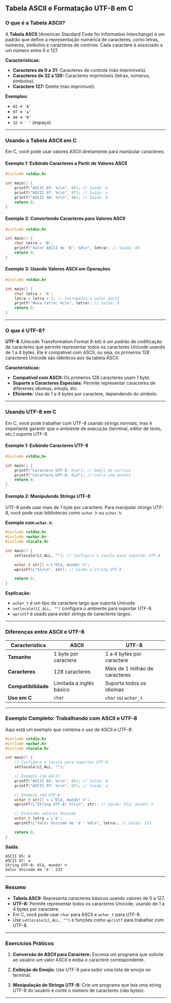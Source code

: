 ## **Tabela ASCII e Formatação UTF-8 em C**

### **O que é a Tabela ASCII?**

A **Tabela ASCII** (American Standard Code for Information Interchange) é um padrão que define a representação numérica de caracteres, como letras, números, símbolos e caracteres de controle. Cada caractere é associado a um número entre 0 e 127.

**Características:**
- **Caracteres de 0 a 31:** Caracteres de controle (não imprimíveis).
- **Caracteres de 32 a 126:** Caracteres imprimíveis (letras, números, símbolos).
- **Caractere 127:** Delete (não imprimível).

**Exemplos:**
- `65` → `'A'`
- `97` → `'a'`
- `48` → `'0'`
- `32` → `' '` (espaço)

---

### **Usando a Tabela ASCII em C**

Em C, você pode usar valores ASCII diretamente para manipular caracteres.

#### **Exemplo 1: Exibindo Caracteres a Partir de Valores ASCII**
```c
#include <stdio.h>

int main() {
    printf("ASCII 65: %c\n", 65); // Saída: A
    printf("ASCII 97: %c\n", 97); // Saída: a
    printf("ASCII 48: %c\n", 48); // Saída: 0
    return 0;
}
```

#### **Exemplo 2: Convertendo Caracteres para Valores ASCII**
```c
#include <stdio.h>

int main() {
    char letra = 'B';
    printf("Valor ASCII de 'B': %d\n", letra); // Saída: 66
    return 0;
}
```

#### **Exemplo 3: Usando Valores ASCII em Operações**
```c
#include <stdio.h>

int main() {
    char letra = 'A';
    letra = letra + 1; // Incrementa o valor ASCII
    printf("Nova letra: %c\n", letra); // Saída: B
    return 0;
}
```

---

### **O que é UTF-8?**

**UTF-8** (Unicode Transformation Format 8-bit) é um padrão de codificação de caracteres que permite representar todos os caracteres Unicode usando de 1 a 4 bytes. Ele é compatível com ASCII, ou seja, os primeiros 128 caracteres Unicode são idênticos aos da tabela ASCII.

**Características:**
- **Compatível com ASCII:** Os primeiros 128 caracteres usam 1 byte.
- **Suporte a Caracteres Especiais:** Permite representar caracteres de diferentes idiomas, emojis, etc.
- **Eficiente:** Usa de 1 a 4 bytes por caractere, dependendo do símbolo.

---

### **Usando UTF-8 em C**

Em C, você pode trabalhar com UTF-8 usando strings normais, mas é importante garantir que o ambiente de execução (terminal, editor de texto, etc.) suporte UTF-8.

#### **Exemplo 1: Exibindo Caracteres UTF-8**
```c
#include <stdio.h>

int main() {
    printf("Caractere UTF-8: ☺\n"); // Emoji de sorriso
    printf("Caractere UTF-8: é\n"); // Letra com acento
    return 0;
}
```

#### **Exemplo 2: Manipulando Strings UTF-8**
UTF-8 pode usar mais de 1 byte por caractere. Para manipular strings UTF-8, você pode usar bibliotecas como `wchar.h` ou `uchar.h`.

**Exemplo com `wchar.h`:**
```c
#include <stdio.h>
#include <wchar.h>
#include <locale.h>

int main() {
    setlocale(LC_ALL, ""); // Configura o locale para suportar UTF-8

    wchar_t str[] = L"Olá, mundo! ☺";
    wprintf(L"%ls\n", str); // Exibe a string UTF-8

    return 0;
}
```

**Explicação:**
- `wchar_t` é um tipo de caractere largo que suporta Unicode.
- `setlocale(LC_ALL, "")` configura o ambiente para suportar UTF-8.
- `wprintf` é usado para exibir strings de caracteres largos.

---

### **Diferenças entre ASCII e UTF-8**

| Característica       | ASCII                     | UTF-8                          |
|----------------------|---------------------------|--------------------------------|
| **Tamanho**          | 1 byte por caractere      | 1 a 4 bytes por caractere      |
| **Caracteres**       | 128 caracteres            | Mais de 1 milhão de caracteres |
| **Compatibilidade**  | Limitada a inglês básico  | Suporta todos os idiomas       |
| **Uso em C**         | `char`                    | `char` ou `wchar_t`            |

---

### **Exemplo Completo: Trabalhando com ASCII e UTF-8**

Aqui está um exemplo que combina o uso de ASCII e UTF-8:

```c
#include <stdio.h>
#include <wchar.h>
#include <locale.h>

int main() {
    // Configura o locale para suportar UTF-8
    setlocale(LC_ALL, "");

    // Exemplo com ASCII
    printf("ASCII 65: %c\n", 65); // Saída: A
    printf("ASCII 97: %c\n", 97); // Saída: a

    // Exemplo com UTF-8
    wchar_t str[] = L"Olá, mundo! ☺";
    wprintf(L"String UTF-8: %ls\n", str); // Saída: Olá, mundo! ☺

    // Exibindo valores Unicode
    wchar_t letra = L'é';
    wprintf(L"Valor Unicode de 'é': %d\n", letra); // Saída: 233

    return 0;
}
```

**Saída:**
```
ASCII 65: A
ASCII 97: a
String UTF-8: Olá, mundo! ☺
Valor Unicode de 'é': 233
```

---

### **Resumo**

- **Tabela ASCII:** Representa caracteres básicos usando valores de 0 a 127.
- **UTF-8:** Permite representar todos os caracteres Unicode, usando de 1 a 4 bytes por caractere.
- Em C, você pode usar `char` para ASCII e `wchar_t` para UTF-8.
- Use `setlocale(LC_ALL, "")` e funções como `wprintf` para trabalhar com UTF-8.

---

### **Exercícios Práticos**

1. **Conversão de ASCII para Caractere:**
   Escreva um programa que solicite ao usuário um valor ASCII e exiba o caractere correspondente.

2. **Exibição de Emojis:**
   Use UTF-8 para exibir uma lista de emojis no terminal.

3. **Manipulação de Strings UTF-8:**
   Crie um programa que leia uma string UTF-8 do usuário e conte o número de caracteres (não bytes).

---
